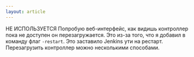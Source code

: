 ```yaml
---
layout: article
---
```

НЕ ИСПОЛЬЗУЕТСЯ
Попробую веб-интерфейс, как видишь контроллер пока не доступен он перезагружается. Это из-за того, что я добавил в команду флаг `-restart`. Это заставило Jenkins ути на рестарт. Перезагрузить контроллер можно несколькими способами.
